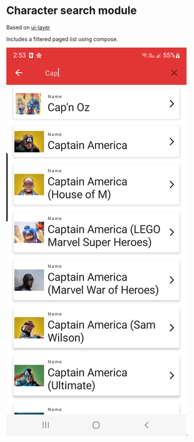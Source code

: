 # Character search module

Based on [ui-layer](https://developer.android.com/topic/architecture/ui-layer)

Includes a filtered paged list using compose.

![CharacterSearchScreen](screenshots/CharacterSearchScreen.png "CharacterSearchScreen").